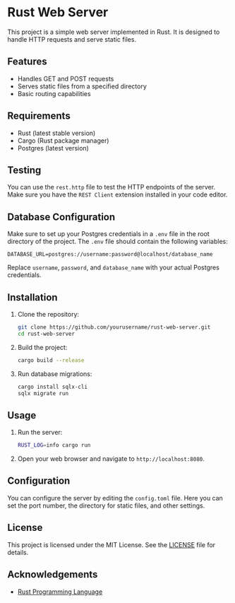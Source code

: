 # Rust Web Server

This project is a simple web server implemented in Rust. It is designed to handle HTTP requests and serve static files.

## Features

- Handles GET and POST requests
- Serves static files from a specified directory
- Basic routing capabilities

## Requirements

- Rust (latest stable version)
- Cargo (Rust package manager)
- Postgres (latest version)
  
## Testing

You can use the `rest.http` file to test the HTTP endpoints of the server. Make sure you have the `REST Client` extension installed in your code editor.

## Database Configuration

Make sure to set up your Postgres credentials in a `.env` file in the root directory of the project. The `.env` file should contain the following variables:

```
DATABASE_URL=postgres://username:password@localhost/database_name
```

Replace `username`, `password`, and `database_name` with your actual Postgres credentials.

## Installation

1. Clone the repository:
    ```sh
    git clone https://github.com/yourusername/rust-web-server.git
    cd rust-web-server
    ```

2. Build the project:
    ```sh
    cargo build --release
    ```

3. Run database migrations:
    ```sh
    cargo install sqlx-cli
    sqlx migrate run
    ```

## Usage

1. Run the server:
    ```sh
    RUST_LOG=info cargo run
    ```

2. Open your web browser and navigate to `http://localhost:8080`.

## Configuration

You can configure the server by editing the `config.toml` file. Here you can set the port number, the directory for static files, and other settings.

## License

This project is licensed under the MIT License. See the [LICENSE](LICENSE) file for details.

## Acknowledgements

- [Rust Programming Language](https://www.rust-lang.org/)
